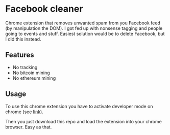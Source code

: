 # Facebook cleaner

Chrome extension that removes unwanted spam from you Facebook feed (by manipulation the DOM).
I got fed up with nonsense tagging and people going to events and stuff.
Easiest solution would be to delete Facebook, but I did this instead.

## Features

* No tracking
* No bitcoin mining
* No ethereum mining

## Usage

To use this chrome extension you have to activate developer mode on chrome (see [link](https://developer.chrome.com/extensions/getstarted)).

Then you just download this repo and load the extension into your chrome browser. Easy as that.
